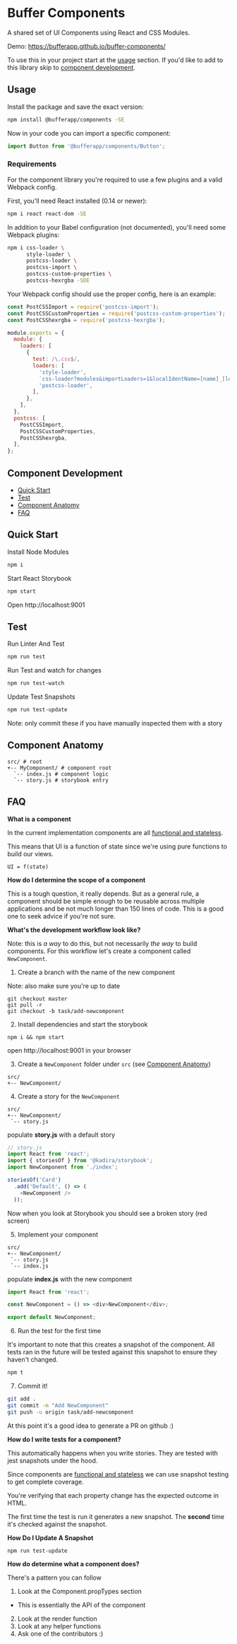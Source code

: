 # Buffer Components

A shared set of UI Components using React and CSS Modules.

Demo: https://bufferapp.github.io/buffer-components/

To use this in your project start at the [usage](#usage) section. If you'd like to add to this
library skip to [component development](#component-development).

## Usage

Install the package and save the exact version:

```sh
npm install @bufferapp/components -SE
```

Now in your code you can import a specific component:

```js
import Button from '@bufferapp/components/Button';
```

### Requirements

For the component library you're required to use a few plugins and a valid Webpack config.

First, you'll need React installed (0.14 or newer):

```sh
npm i react react-dom -SE
```

In addition to your Babel configuration (not documented), you'll need some Webpack plugins:

```sh
npm i css-loader \
      style-loader \
      postcss-loader \
      postcss-import \
      postcss-custom-properties \
      postcss-hexrgba -SDE
```

Your Webpack config should use the proper config, here is an example:

```js
const PostCSSImport = require('postcss-import');
const PostCSSCustomProperties = require('postcss-custom-properties');
const PostCSShexrgba = require('postcss-hexrgba');

module.exports = {
  module: {
    loaders: [
      {
        test: /\.css$/,
        loaders: [
          'style-loader',
          `css-loader?modules&importLoaders=1&localIdentName=[name]_[local]_[hash:base64:5]`,
          'postcss-loader',
        ],
      },
    ],
  },
  postcss: [
    PostCSSImport,
    PostCSSCustomProperties,
    PostCSShexrgba,
  ],
};
```


## Component Development

- [Quick Start](#quick-start)
- [Test](#test)
- [Component Anatomy](#component-anatomy)
- [FAQ](#faq)

## Quick Start

Install Node Modules

```sh
npm i
```

Start React Storybook

```sh
npm start
```

Open http://localhost:9001

## Test

Run Linter And Test

```sh
npm run test
```

Run Test and watch for changes

```sh
npm run test-watch
```

Update Test Snapshots

```sh
npm run test-update
```

Note: only commit these if you have manually inspected them with a story

## Component Anatomy

```
src/ # root
+-- MyComponent/ # component root
  `-- index.js # component logic
  `-- story.js # storybook entry
```

## FAQ

**What is a component**

In the current implementation components are all [functional and stateless](https://medium.com/@housecor/react-stateless-functional-components-nine-wins-you-might-have-overlooked-997b0d933dbc#.ukhlhrqlw).

This means that UI is a function of state since we're using pure functions to build our views.

```
UI = f(state)
```

**How do I determine the scope of a component**

This is a tough question, it really depends. But as a general rule, a component should be simple enough to be reusable across multiple applications and be not much longer than 150 lines of code. This is a good one to seek advice if you're not sure.

**What's the development workflow look like?**

Note: this is *a way* to do this, but not necessarily *the way* to build components. For this workflow let's create a component called `NewComponent`.

1. Create a branch with the name of the new component

Note: also make sure you're up to date

```
git checkout master
git pull -r
git checkout -b task/add-newcomponent
```

2. Install dependencies and start the storybook

```
npm i && npm start
```

open http://localhost:9001 in your browser

3. Create a `NewComponent` folder under `src` (see [Component Anatomy](#component-anatomy))
```
src/
+-- NewComponent/
```

4. Create a story for the `NewComponent`

```
src/
+-- NewComponent/
 `-- story.js
```

populate **story.js** with a default story

```js
// story.js
import React from 'react';
import { storiesOf } from '@kadira/storybook';
import NewComponent from './index';

storiesOf('Card')
  .add('Default', () => (
    <NewComponent />
  ));
```

Now when you look at Storybook you should see a broken story (red screen)

5. Implement your component

```
src/
+-- NewComponent/
 `-- story.js
 `-- index.js
```

populate **index.js** with the new component

```js
import React from 'react';

const NewComponent = () => <div>NewComponent</div>;

export default NewComponent;
```

6. Run the test for the first time

It's important to note that this creates a snapshot of the component. All tests ran in the future will be tested against this snapshot to ensure they haven't changed.

```sh
npm t
```

7. Commit it!

```sh
git add .
git commit -m "Add NewComponent"
git push -u origin task/add-newcomponent
```

At this point it's a good idea to generate a PR on github :)

**How do I write tests for a component?**

This automatically happens when you write stories. They are tested with jest snapshots under the hood.

Since components are [functional and stateless](https://medium.com/@housecor/react-stateless-functional-components-nine-wins-you-might-have-overlooked-997b0d933dbc#.ukhlhrqlw) we can use snapshot testing to get complete coverage.

You're verifying that each property change has the expected outcome in HTML.

The first time the test is run it generates a new snapshot. The **second** time it's checked against the snapshot.

**How Do I Update A Snapshot**

```
npm run test-update
```

**How do determine what a component does?**

There's a pattern you can follow

1. Look at the Component.propTypes section
  - This is essentially the API of the component
2. Look at the render function
3. Look at any helper functions
4. Ask one of the contributors :)
